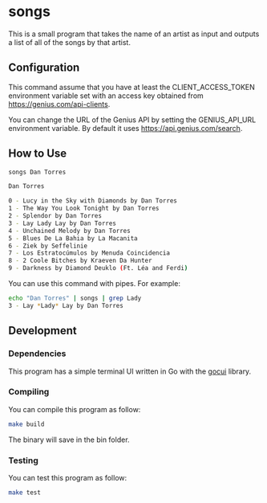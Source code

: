# songs
This is a small program that takes the name of an artist as input and outputs a list of all of the songs by that artist.

## Configuration

This command assume that you have at least the CLIENT_ACCESS_TOKEN environment variable set with an access key obtained from https://genius.com/api-clients.

You can change the URL of the Genius API by setting the GENIUS_API_URL environment variable. By default it uses https://api.genius.com/search.

## How to Use

```bash
songs Dan Torres

Dan Torres

0 - Lucy in the Sky with Diamonds by Dan Torres
1 - The Way You Look Tonight by Dan Torres
2 - Splendor by Dan Torres
3 - Lay Lady Lay by Dan Torres
4 - Unchained Melody by Dan Torres
5 - Blues De La Bahia by La Macanita
6 - Ziek by Seffelinie
7 - Los Estratocúmulos by Menuda Coincidencia
8 - 2 Coole Bitches by Kraeven Da Hunter
9 - Darkness by Diamond Deuklo (Ft. Léa and Ferdi)
```

You can use this command with pipes. For example:

```bash
echo "Dan Torres" | songs | grep Lady
3 - Lay *Lady* Lay by Dan Torres
```

## Development

### Dependencies

This program has a simple terminal UI written in Go with the [gocui](https://github.com/jroimartin/gocui) library.

### Compiling

You can compile this program as follow:

```bash
make build
```

The binary will save in the bin folder.

### Testing

You can test this program as follow:

```bash
make test
```
